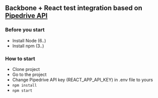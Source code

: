 ## Backbone + React test integration based on [Pipedrive API](https://developers.pipedrive.com/docs/api/v1/)

### Before you start
* Install Node (6.*.*)
* Install npm (3.*.*)

### How to start
* Clone project
* Go to the project
* Change Pipedrive API key (REACT_APP_API_KEY) in .env file to yours
* ```npm install```
* ```npm start```
